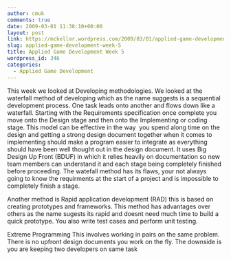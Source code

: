 ```yaml
---
author: cmuk
comments: true
date: 2009-03-01 11:38:10+00:00
layout: post
link: https://mckellar.wordpress.com/2009/03/01/applied-game-development-week-5/
slug: applied-game-development-week-5
title: Applied Game Development Week 5
wordpress_id: 346
categories:
  - Applied Game Development
---
```


This week we looked at Developing methodologies. We looked at the waterfall method of developing which as the name suggests is a sequential development process. One task leads onto another and flows down like a waterfall. Starting with the Requirements specification once complete you move onto the Design stage and then onto the Implementing or coding stage. This model can be effective in the way  you spend along time on the design and getting a strong design document together when it comes to implementing should make a program easier to integrate as everything should have been well thought out in the design document. It uses Big Design Up Front (BDUF) in which it relies heavily on documentation so new team members can understand it and each stage being completely finished before proceeding. The watefall method has its flaws, your not always going to know the requirments at the start of a project and is impossible to completely finish a stage.

Another method is Rapid application development (RAD) this is based on creating prototypes and frameworks. This method has advantages over others as the name sugests its rapid and doesnt need much time to build a quick prototype. You also write test cases and perform unit testing.

Extreme Programming This involves working in pairs on the same problem. There is no upfront design documents you work on the fly. The downside is you are keeping two developers on same task
